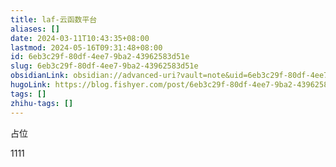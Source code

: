 ```yaml
---
title: laf-云函数平台
aliases: []
date: 2024-03-11T10:43:35+08:00
lastmod: 2024-05-16T09:31:48+08:00
id: 6eb3c29f-80df-4ee7-9ba2-43962583d51e
slug: 6eb3c29f-80df-4ee7-9ba2-43962583d51e
obsidianLink: obsidian://advanced-uri?vault=note&uid=6eb3c29f-80df-4ee7-9ba2-43962583d51e
hugoLink: https://blog.fishyer.com/post/6eb3c29f-80df-4ee7-9ba2-43962583d51e/
tags: []
zhihu-tags: []
---
```


占位

1111